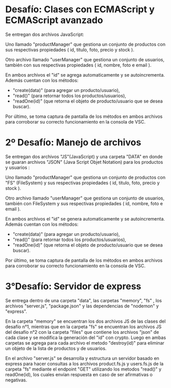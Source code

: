 # Desafío:  Clases con ECMAScript y ECMAScript avanzado

Se entregan dos archivos JavaScript:

 Uno llamado "productManager" que gestiona un conjunto de productos con sus respectivas propiedades ( id, titulo, foto, precio y stock ).

 Otro archivo llamado "userManager" que gestiona un conjunto de usuarios, también con sus respectivas propiedades ( id, nombre, foto e email ).

En ambos archivos el "id" se agrega automaticamente y se autoincrementa. Además cuentan con los métodos:

- "create(data)" (para agregar un producto/usuario),
- "read()" (para retornar todos los productos/usuarios),
- "readOne(id)" (que retorna el objeto de producto/usuario que se desea buscar).

Por último, se toma captura de pantalla de los métodos en ambos archivos para corroborar su correcto funcionamiento en la consola de VSC.

# 2º Desafío: Manejo de archivos

Se entregan dos archivos "JS"(JavaScript) y una carpeta "DATA" en donde se guaran archivos "JSON" (Java Script Objet Notation) para los productos y usuarios :

 Uno llamado "productManager" que gestiona un conjunto de productos con "FS" (FileSystem) y sus respectivas propiedades ( id, titulo, foto, precio y stock ).

 Otro archivo llamado "userManager" que gestiona un conjunto de usuarios, también con FileSystem y sus respectivas propiedades ( id, nombre, foto e email ).

En ambos archivos el "id" se genera automaticamente y se autoincrementa. Además cuentan con los métodos:

- "create(data)" (para agregar un producto/usuario),
- "read()" (para retornar todos los productos/usuarios),
- "readOne(id)" (que retorna el objeto de producto/usuario que se desea buscar).

Por último, se toma captura de pantalla de los métodos en ambos archivos para corroborar su correcto funcionamiento en la consola de VSC.

# 3°Desafío:  Servidor de express

Se entrega dentro de una carpeta "data", las carpetas "memory", "fs" , los archivos "server.js", "package.json" y las dependencias de "nodemon" y "express".

En la carpeta "memory" se encuentran los dos archivos JS de las clases del desafío n°1, mientras que en la carpeta "fs" se encuentran los archivos JS del desafío n°2 con la carpeta "files" que contiene los archivos "json" de cada clase y se modifica la generación del "id" con crypto. Luego en ambas carpetas se agrega para cada archivo el metodo "destroy(id)" para eliminar un objeto de la lista de productos y de usuarios.

En el archivo "server.js" se desarrolla y estructura un servidor basado en express para hacer consultas a los archivos product.fs.js y users.fs.js de la carpeta "fs" mediante el endpoint "GET" utilizando los metodos "read()" y readOne(id), los cuales envían respuesta en caso de ser afirmativas o negativas.

